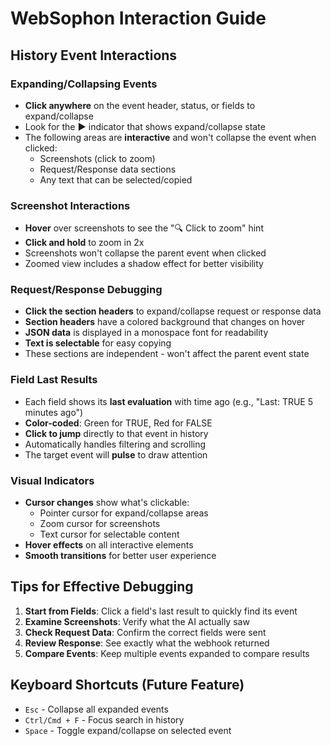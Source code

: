 # WebSophon Interaction Guide

## History Event Interactions

### Expanding/Collapsing Events
- **Click anywhere** on the event header, status, or fields to expand/collapse
- Look for the **▶** indicator that shows expand/collapse state
- The following areas are **interactive** and won't collapse the event when clicked:
  - Screenshots (click to zoom)
  - Request/Response data sections
  - Any text that can be selected/copied

### Screenshot Interactions
- **Hover** over screenshots to see the "🔍 Click to zoom" hint
- **Click and hold** to zoom in 2x
- Screenshots won't collapse the parent event when clicked
- Zoomed view includes a shadow effect for better visibility

### Request/Response Debugging
- **Click the section headers** to expand/collapse request or response data
- **Section headers** have a colored background that changes on hover
- **JSON data** is displayed in a monospace font for readability
- **Text is selectable** for easy copying
- These sections are independent - won't affect the parent event state

### Field Last Results
- Each field shows its **last evaluation** with time ago (e.g., "Last: TRUE 5 minutes ago")
- **Color-coded**: Green for TRUE, Red for FALSE
- **Click to jump** directly to that event in history
- Automatically handles filtering and scrolling
- The target event will **pulse** to draw attention

### Visual Indicators
- **Cursor changes** show what's clickable:
  - Pointer cursor for expand/collapse areas
  - Zoom cursor for screenshots
  - Text cursor for selectable content
- **Hover effects** on all interactive elements
- **Smooth transitions** for better user experience

## Tips for Effective Debugging

1. **Start from Fields**: Click a field's last result to quickly find its event
2. **Examine Screenshots**: Verify what the AI actually saw
3. **Check Request Data**: Confirm the correct fields were sent
4. **Review Response**: See exactly what the webhook returned
5. **Compare Events**: Keep multiple events expanded to compare results

## Keyboard Shortcuts (Future Feature)
- `Esc` - Collapse all expanded events
- `Ctrl/Cmd + F` - Focus search in history
- `Space` - Toggle expand/collapse on selected event 